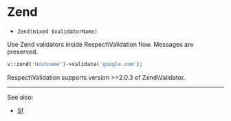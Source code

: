# Zend

- `Zend(mixed $validatorName)`

Use Zend validators inside Respect\Validation flow. Messages
are preserved.

```php
v::zend('Hostname')->validate('google.com');
```

Respect\Validation supports version >=2.0.3 of Zend\Validator.

***
See also:

  * [Sf](Sf.md)
